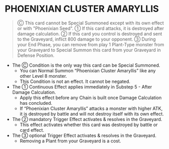 
# PHOENIXIAN CLUSTER AMARYLLIS  
> Ⓒ This card cannot be Special Summoned except with its own effect or with "Phoenixian Seed". ① If this card attacks, it is destroyed after damage calculation. ② If this card you control is destroyed and sent to the Graveyard, inflict 800 damage to your opponent. ③ During your End Phase, you can remove from play 1 Plant-Type monster from your Graveyard to Special Summon this card from your Graveyard in Defense Position.  
  

*   The Ⓒ Condition is the only way this card can be Special Summoned.
    *   You can Normal Summon “Phoenixian Cluster Amaryllis” like any other Level 8 monster.
    *   This Condition is not an effect. It cannot be negated.
*   The ① Continuous Effect applies immediately in Substep 5 - After Damage Calculation.
    *   Apply this effect before any Chain is built once Damage Calculation has concluded.
    *   If “Phoenixian Cluster Amaryllis” attacks a monster with higher ATK, it is destroyed by battle and will not destroy itself with its own effect.
*   The ② mandatory Trigger Effect activates & resolves in the Graveyard.
    *   This effect activates whether this card was destroyed by battle or card effect.
*   The ③ optional Trigger Effect activates & resolves in the Graveyard.
    *   Removing a Plant from your Graveyard is a cost.

  